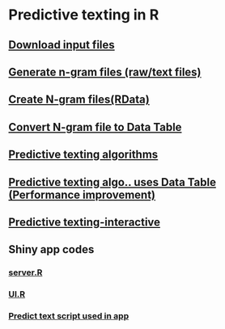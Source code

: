 # Predictive texting in R

## [Download input files](download_input.r)

## [Generate n-gram files (raw/text files)](generate_ngram_raw.r)

## [Create N-gram files(RData)](create_my_ngrams.R)

## [Convert N-gram file to Data Table](convert_to_table.r)

## [Predictive texting algorithms](predict_text.R)

## [Predictive texting algo.. uses Data Table (Performance improvement)](predict_text_DT.R)

## [Predictive texting-interactive](predict_text_frontend.R)

## Shiny app codes

### [server.R](nlp_predict_text/server.R)

### [UI.R](nlp_predict_text/UI.R)

### [Predict text script used in app](predict_text_DT.R)

